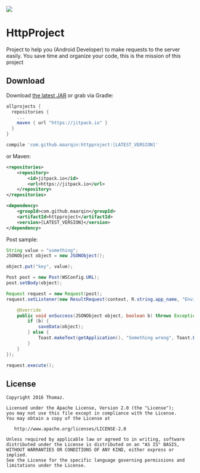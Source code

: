 [![](https://jitpack.io/v/maarqin/httpproject.svg)](https://jitpack.io/#maarqin/httpproject)

HttpProject
===========
Project to help you (Android Developer) to make requests to the server easily.
You save time and organize your code, this is the mission of this project

Download
--------

Download [the latest JAR][1] or grab via Gradle:
```groovy
allprojects {
  repositories {
    ...
    maven { url "https://jitpack.io" }
  }
}
```
```groovy
compile 'com.github.maarqin:httpproject:[LATEST_VERSION]'
```
or Maven:
```xml
<repositories>
	<repository>
	    <id>jitpack.io</id>
	    <url>https://jitpack.io</url>
	</repository>
</repositories>
```
```xml
<dependency>
    <groupId>com.github.maarqin</groupId>
    <artifactId>httpproject</artifactId>
    <version>[LATEST_VERSION]</version>
</dependency>
```
Post sample:
```java
String value = "something";
JSONObject object = new JSONObject();

object.put("key", value);

Post post = new Post(WSConfig.URL);
post.setBody(object);

Request request = new Request(post);
request.setListener(new ResultRequest(context, R.string.app_name, "Enviando dados...") {

	@Override
	public void onSuccess(JSONObject object, boolean b) throws Exception {
	    if (b) {
	        saveData(object);
	    } else {
	        Toast.makeText(getApplication(), "Something wrong", Toast.LENGTH_SHORT).show();
	    }
	}
});

request.execute();
```

License
-------

    Copyright 2016 Thomaz.

    Licensed under the Apache License, Version 2.0 (the "License");
    you may not use this file except in compliance with the License.
    You may obtain a copy of the License at

       http://www.apache.org/licenses/LICENSE-2.0

    Unless required by applicable law or agreed to in writing, software
    distributed under the License is distributed on an "AS IS" BASIS,
    WITHOUT WARRANTIES OR CONDITIONS OF ANY KIND, either express or implied.
    See the License for the specific language governing permissions and
    limitations under the License.
    
 [1]: http://github.com/maarqin/httpproject/releases
